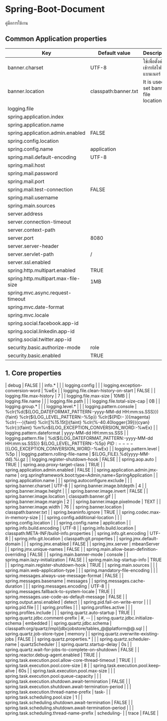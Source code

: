 # Spring-Boot-Document
คู่มือการใช้งาน

## Common Application properties

| Key      | Default value | Description |
| ------------- | ------------- |-------------|
| banner.charset  | UTF-8  |ใช้เพื่อตั้งค่าการเข้ารหัสไฟล์แบนเนอร์  |
| banner.location  | classpath:banner.txt  |It is used to set banner file location. |
| logging.file  |   |
| spring.application.index  |   |
| spring.application.name  |   |
| spring.application.admin.enabled  | FALSE  |
| spring.config.location  |   |
| spring.config.name  | application  |
| spring.mail.default-encoding  | UTF-8  |
| spring.mail.host  |   |
| spring.mail.password  |   |
| spring.mail.port  |   |
| spring.mail.test-connection  | FALSE  |
| spring.mail.username  |   |
| spring.main.sources  |   |
| server.address  |   |
| server.connection-timeout  |   |
| server.context-path  |   |
| server.port  | 8080  |
| server.server-header  |   |
| server.servlet-path  | /  |
| server.ssl.enabled  |   |
| spring.http.multipart.enabled  | TRUE  |
| spring.http.multipart.max-file-size  | 1MB  |
| spring.mvc.async.request-timeout  |   |
| spring.mvc.date-format  |   |
| spring.mvc.locale  |   |
| spring.social.facebook.app-id  |   |
| spring.social.linkedin.app-id  |   |
| spring.social.twitter.app-id  |   |
| security.basic.authorize-mode  | role  |
| security.basic.enabled  | TRUE  |

## 1. Core properties

| debug  | FALSE  |
| info.*  |   |
| logging.config  |   |
| logging.exception-conversion-word  | %wEx  |
| logging.file.clean-history-on-start  | FALSE  |
| logging.file.max-history  | 7  |
| logging.file.max-size  | 10MB  |
| logging.file.name  |   |
| logging.file.path  |   |
| logging.file.total-size-cap  | 0B  |
| logging.group.*  |   |
| logging.level.*  |   |
| logging.pattern.console  | %clr(%d{${LOG_DATEFORMAT_PATTERN:-yyyy-MM-dd HH:mm:ss.SSS}}){faint} %clr(${LOG_LEVEL_PATTERN:-%5p}) %clr(${PID:- }){magenta} %clr(---){faint} %clr([%15.15t]){faint} %clr(%-40.40logger{39}){cyan} %clr(:){faint} %m%n${LOG_EXCEPTION_CONVERSION_WORD:-%wEx}  |
| logging.pattern.dateformat  | yyyy-MM-dd HH:mm:ss.SSS  |
| logging.pattern.file  | %d{${LOG_DATEFORMAT_PATTERN:-yyyy-MM-dd HH:mm:ss.SSS}} ${LOG_LEVEL_PATTERN:-%5p} ${PID:- } --- [%t] %-40.40logger{39} : %m%n${LOG_EXCEPTION_CONVERSION_WORD:-%wEx}  |
| logging.pattern.level  | %5p  |
| logging.pattern.rolling-file-name  | ${LOG_FILE}.%d{yyyy-MM-dd}.%i.gz  |
| logging.register-shutdown-hook  | FALSE  |
| spring.aop.auto  | TRUE  |
| spring.aop.proxy-target-class  | TRUE  |
| spring.application.admin.enabled  | FALSE  |
| spring.application.admin.jmx-name  | org.springframework.boot:type=Admin,name=SpringApplication  |
| spring.application.name  |   |
| spring.autoconfigure.exclude  |   |
| spring.banner.charset  | UTF-8  |
| spring.banner.image.bitdepth  | 4  |
| spring.banner.image.height  |   |
| spring.banner.image.invert  | FALSE  |
| spring.banner.image.location  | classpath:banner.gif  |
| spring.banner.image.margin  | 2  |
| spring.banner.image.pixelmode  | TEXT  |
| spring.banner.image.width  | 76  |
| spring.banner.location  | classpath:banner.txt  |
| spring.beaninfo.ignore  | TRUE  |
| spring.codec.max-in-memory-size  |   |
| spring.config.additional-location  |   |
| spring.config.location  |   |
| spring.config.name  | application  |
| spring.info.build.encoding  | UTF-8  |
| spring.info.build.location  | classpath:META-INF/build-info.properties  |
| spring.info.git.encoding  | UTF-8  |
| spring.info.git.location  | classpath:git.properties  |
| spring.jmx.default-domain  |   |
| spring.jmx.enabled  | FALSE  |
| spring.jmx.server  | mbeanServer  |
| spring.jmx.unique-names  | FALSE  |
| spring.main.allow-bean-definition-overriding  | FALSE  |
| spring.main.banner-mode  | console  |
| spring.main.lazy-initialization  | FALSE  |
| spring.main.log-startup-info  | TRUE  |
| spring.main.register-shutdown-hook  | TRUE  |
| spring.main.sources  |   |
| spring.main.web-application-type  |   |
| spring.mandatory-file-encoding  |   |
| spring.messages.always-use-message-format  | FALSE  |
| spring.messages.basename  | messages  |
| spring.messages.cache-duration  |   |
| spring.messages.encoding  | UTF-8  |
| spring.messages.fallback-to-system-locale  | TRUE  |
| spring.messages.use-code-as-default-message  | FALSE  |
| spring.output.ansi.enabled  | detect  |
| spring.pid.fail-on-write-error  |   |
| spring.pid.file  |   |
| spring.profiles  |   |
| spring.profiles.active  |   |
| spring.profiles.include  |   |
| spring.quartz.auto-startup  | TRUE  |
| spring.quartz.jdbc.comment-prefix  | #, --  |
| spring.quartz.jdbc.initialize-schema  | embedded  |
| spring.quartz.jdbc.schema  | classpath:org/quartz/impl/jdbcjobstore/tables_@@platform@@.sql  |
| spring.quartz.job-store-type  | memory  |
| spring.quartz.overwrite-existing-jobs  | FALSE  |
| spring.quartz.properties.*  |   |
| spring.quartz.scheduler-name  | quartzScheduler  |
| spring.quartz.startup-delay  | 0s  |
| spring.quartz.wait-for-jobs-to-complete-on-shutdown  | FALSE  |
| spring.reactor.debug-agent.enabled  | TRUE  |
| spring.task.execution.pool.allow-core-thread-timeout  | TRUE  |
| spring.task.execution.pool.core-size  | 8  |
| spring.task.execution.pool.keep-alive  | 60s  |
| spring.task.execution.pool.max-size  |   |
| spring.task.execution.pool.queue-capacity  |   |
| spring.task.execution.shutdown.await-termination  | FALSE  |
| spring.task.execution.shutdown.await-termination-period  |   |
| spring.task.execution.thread-name-prefix  | task-  |
| spring.task.scheduling.pool.size  | 1  |
| spring.task.scheduling.shutdown.await-termination  | FALSE  |
| spring.task.scheduling.shutdown.await-termination-period  |   |
| spring.task.scheduling.thread-name-prefix  | scheduling-  |
| trace  | FALSE  |

